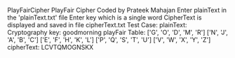 PlayFairCipher
PlayFair Cipher Coded by Prateek Mahajan 
Enter plainText in the 'plainText.txt' file
Enter key which is a single word
CipherText is displayed and saved in file cipherText.txt
Test Case:
plainText:  Cryptography 
key:   goodmorning 
playFair Table: 
['G', 'O', 'D', 'M', 'R'] 
['N', 'J', 'A', 'B', 'C']
['E', 'F', 'H', 'K', 'L']
['P', 'Q', 'S', 'T', 'U']
['V', 'W', 'X', 'Y', 'Z']
cipherText: LCVTQMOGNSKX
